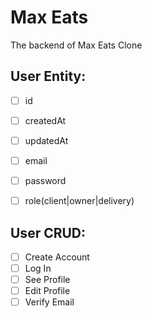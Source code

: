 # Max Eats

The backend of Max Eats Clone

## User Entity:

- [ ] id
- [ ] createdAt
- [ ] updatedAt

- [ ] email
- [ ] password
- [ ] role(client|owner|delivery)

## User CRUD:

- [ ] Create Account
- [ ] Log In
- [ ] See Profile
- [ ] Edit Profile
- [ ] Verify Email
